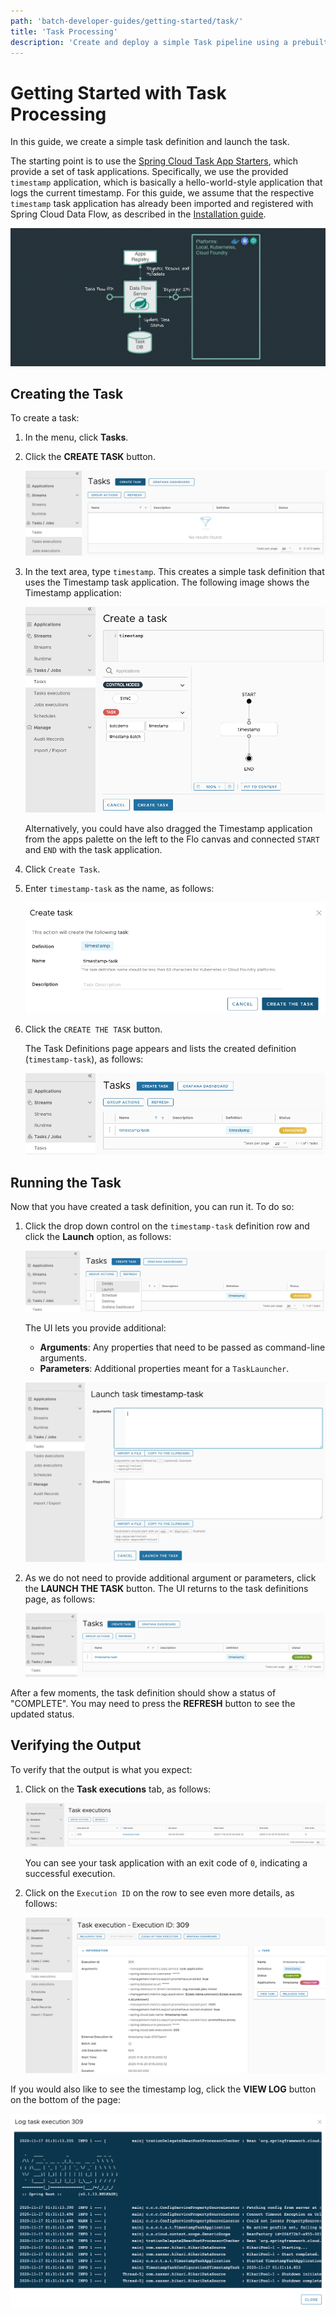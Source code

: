 ```yaml
---
path: 'batch-developer-guides/getting-started/task/'
title: 'Task Processing'
description: 'Create and deploy a simple Task pipeline using a prebuilt Task application on your local machine'
---
```


# Getting Started with Task Processing

In this guide, we create a simple task definition and launch the task.

The starting point is to use the [Spring Cloud Task App Starters](https://cloud.spring.io/spring-cloud-task-app-starters/), which provide a set of task applications.
Specifically, we use the provided `timestamp` application, which is basically a hello-world-style application that logs the current timestamp. For this guide, we assume that the respective `timestamp` task application has already been imported and registered with Spring Cloud Data Flow, as described in the [Installation guide](%currentPath%/installation/).

<img src="images/dataflow-task-lifecycle.gif" alt="SCDF Task Lifecycle" width="765"/>

## Creating the Task

To create a task:

1.  In the menu, click **Tasks**.

1.  Click the **CREATE TASK** button.

    ![Create Tasks Page](images/dataflow-task-create-start.png)

1.  In the text area, type `timestamp`. This creates a simple task definition that uses the Timestamp task application. The following image shows the Timestamp application:

    ![Timestamp Task Definition](images/dataflow-task-create-timestamp-task-definition.png)

    Alternatively, you could have also dragged the Timestamp application from the apps palette on the left to the Flo canvas and connected `START` and `END` with the task application.

1.  Click `Create Task`.

1.  Enter `timestamp-task` as the name, as follows:

    ![Timestamp Task Definition - Enter Name](images/dataflow-task-create-timestamp-task-definition-confirmation.png)

1.  Click the `CREATE THE TASK` button.

    The Task Definitions page appears and lists the created definition (`timestamp-task`), as follows:

    ![Timestamp Task Definition List](images/dataflow-task-definitions-list.png)

## Running the Task

Now that you have created a task definition, you can run it. To do so:

1. Click the drop down control on the `timestamp-task` definition row and click the **Launch** option, as follows:

   ![Launch Timestamp Task Definition](images/dataflow-task-definitions-click-launch-task.png)

   The UI lets you provide additional:

   - **Arguments**: Any properties that need to be passed as command-line arguments.
   - **Parameters**: Additional properties meant for a `TaskLauncher`.

   ![Launch Task - Provide Arguments or Parameters](images/dataflow-task-definitions-click-launch-task-2.png)

1. As we do not need to provide additional argument or parameters, click the **LAUNCH THE TASK** button. The UI returns to the task definitions page, as follows:

   ![Task Definitions List with Successful Task Execution](images/dataflow-task-definitions-list-with-task-success.png)

After a few moments, the task definition should show a status of "COMPLETE". You may need to press the **REFRESH** button to see the updated status.

## Verifying the Output

To verify that the output is what you expect:

1. Click on the **Task executions** tab, as follows:

   ![Task Execution List with Successful Task Execution](images/dataflow-task-execution-result-execution-tab.png)

   You can see your task application with an exit code of `0`, indicating a successful execution.

1. Click on the `Execution ID` on the row to see even more details, as follows:

   ![Task Execution Details with Successful Task Execution](images/dataflow-task-execution-result-execution-details.png)

If you would also like to see the timestamp log, click the **VIEW LOG** button on the bottom of the page:

![Task Definitions List with Successful Task Execution](images/dataflow-task-execution-result.png)

